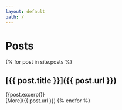 ```yaml
---
layout: default
path: /
---
```


# Posts

{% for post in site.posts %}
## [{{ post.title }}]({{ post.url }})

{{post.excerpt}}  
[More]({{ post.url }})
{% endfor %}
